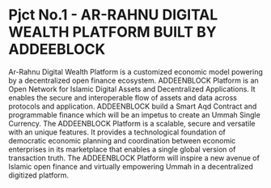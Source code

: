# Pjct No.1 - AR-RAHNU DIGITAL WEALTH PLATFORM BUILT BY ADDEEBLOCK

Ar-Rahnu Digital Wealth Platform is a customized economic model powering by a decentralized open finance ecosystem. ADDEENBLOCK Platform is an Open Network for Islamic Digital Assets and Decentralized Applications. It enables the secure and interoperable flow of assets and data across protocols and application. ADDEENBLOCK build a Smart Aqd Contract and programmable finance which will be an impetus to create an Ummah Single Currency. The ADDEENBLOCK Platform is a scalable, secure and versatile with an unique features. It provides a technological foundation of democratic economic planning and coordination between economic enterprises in its marketplace that enables a single global version of transaction truth. The ADDEENBLOCK Platform will inspire a new avenue of Islamic open finance and virtually empowering Ummah in a decentralized digitized platform.
